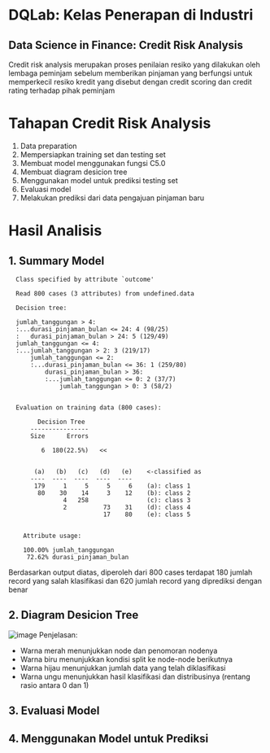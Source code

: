 # DQLab: Kelas Penerapan di Industri
## Data Science in Finance: Credit Risk Analysis 
Credit risk analysis merupakan proses penilaian resiko yang dilakukan oleh lembaga peminjam sebelum memberikan pinjaman yang berfungsi untuk memperkecil resiko kredit yang disebut dengan credit scoring dan credit rating terhadap pihak peminjam

# Tahapan Credit Risk Analysis
1. Data preparation
2. Mempersiapkan training set dan testing set
3. Membuat model menggunakan fungsi C5.0
4. Membuat diagram desicion tree
5. Menggunakan model untuk prediksi testing set
6. Evaluasi model 
7. Melakukan prediksi dari data pengajuan pinjaman baru

# Hasil Analisis
## 1. Summary Model

      Class specified by attribute `outcome'

      Read 800 cases (3 attributes) from undefined.data

      Decision tree:

      jumlah_tanggungan > 4:
      :...durasi_pinjaman_bulan <= 24: 4 (98/25)
      :   durasi_pinjaman_bulan > 24: 5 (129/49)
      jumlah_tanggungan <= 4:
      :...jumlah_tanggungan > 2: 3 (219/17)
          jumlah_tanggungan <= 2:
          :...durasi_pinjaman_bulan <= 36: 1 (259/80)
              durasi_pinjaman_bulan > 36:
              :...jumlah_tanggungan <= 0: 2 (37/7)
                  jumlah_tanggungan > 0: 3 (58/2)


      Evaluation on training data (800 cases):

            Decision Tree   
          ----------------  
          Size      Errors  

             6  180(22.5%)   <<


           (a)   (b)   (c)   (d)   (e)    <-classified as
          ----  ----  ----  ----  ----
           179     1     5     5     6    (a): class 1
            80    30    14     3    12    (b): class 2
                   4   258                (c): class 3
                   2          73    31    (d): class 4
                              17    80    (e): class 5


        Attribute usage:

        100.00%	jumlah_tanggungan
         72.62%	durasi_pinjaman_bulan

Berdasarkan output diatas, diperoleh dari 800 cases terdapat 180 jumlah record yang salah klasifikasi dan 620 jumlah record yang diprediksi dengan benar


## 2. Diagram Desicion Tree

![image](https://user-images.githubusercontent.com/86001320/132093498-509632f9-35a6-4681-88db-ad17731b0209.png)
Penjelasan:
* Warna merah menunjukkan node dan penomoran nodenya
* Warna biru menunjukkan kondisi split ke node-node berikutnya
* Warna hijau menunjukkan jumlah data yang telah diklasifikasi
* Warna ungu menunjukkan hasil klasifikasi dan distribusinya (rentang rasio antara 0 dan 1)

## 3. Evaluasi Model



## 4. Menggunakan Model untuk Prediksi
